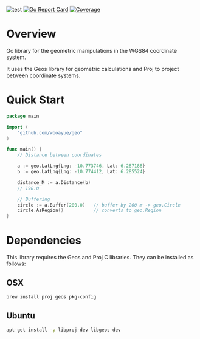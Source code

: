 ![test](https://github.com/wboayue/geo/workflows/ci/badge.svg)
[![Go Report Card](https://goreportcard.com/badge/github.com/wboayue/geo)](https://goreportcard.com/report/github.com/wboayue/geo)
<a href="https://codecov.io/gh/wboayue/geo" target="_blank">
    <img src="https://img.shields.io/codecov/c/github/wboayue/geo?color=%2334D058" alt="Coverage">
</a>

# Overview

Go library for the geometric manipulations in the WGS84 coordinate system. 

It uses the Geos library for geometric calculations and Proj to project between coordinate systems.

# Quick Start

```go
package main

import (
	"github.com/wboayue/geo"
)

func main() {
    // Distance between coordinates

    a := geo.LatLng{Lng: -10.773746, Lat: 6.287188}
    b := geo.LatLng{Lng: -10.774412, Lat: 6.285524}

    distance_M := a.Distance(b)
    // 198.0

    // Buffering
	circle := a.Buffer(200.0)   // buffer by 200 m -> geo.Circle
	circle.AsRegion()           // converts to geo.Region 
}
```

# Dependencies

This library requires the Geos and Proj C libraries. They can be installed as follows:

## OSX
```bash
brew install proj geos pkg-config
```

## Ubuntu
```bash
apt-get install -y libproj-dev libgeos-dev
```
